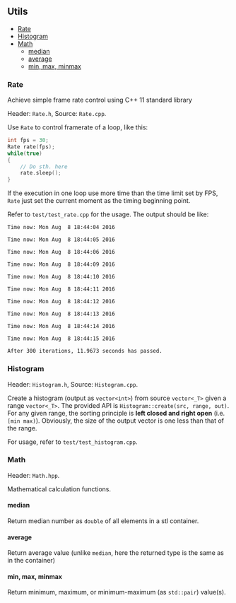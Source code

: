 
## Utils


- [Rate](#rate)
- [Histogram](#histogram)
- [Math](#math)
    - [median](#median)
    - [average](#average)
    - [min, max, minmax](#min-max-minmax)

### Rate

Achieve simple frame rate control using C++ 11 standard library

Header: `Rate.h`, Source: `Rate.cpp`.

Use `Rate` to control framerate of a loop, like this:

```cpp
int fps = 30;
Rate rate(fps);
while(true)
{
    // Do sth. here
    rate.sleep();
}
```

If the execution in one loop use more time than the time limit set by FPS, `Rate` just set the current moment as the timing beginning point. 

Refer to `test/test_rate.cpp` for the usage. The output should be like:

```
Time now: Mon Aug  8 18:44:04 2016

Time now: Mon Aug  8 18:44:05 2016

Time now: Mon Aug  8 18:44:06 2016

Time now: Mon Aug  8 18:44:09 2016

Time now: Mon Aug  8 18:44:10 2016

Time now: Mon Aug  8 18:44:11 2016

Time now: Mon Aug  8 18:44:12 2016

Time now: Mon Aug  8 18:44:13 2016

Time now: Mon Aug  8 18:44:14 2016

Time now: Mon Aug  8 18:44:15 2016

After 300 iterations, 11.9673 seconds has passed.
```

### Histogram

Header: `Histogram.h`, Source: `Histogram.cpp`.

Create a histogram (output as `vector<int>`) from source `vector<_T>` given a range `vector<_T>`. The provided API is `Histogram::create(src, range, out)`. For any given range, the sorting principle is __left closed and right open__ (i.e. `[min max)`). Obviously, the size of the output vector is one less than that of the range.

For usage, refer to `test/test_histogram.cpp`.

### Math

Header: `Math.hpp`.

Mathematical calculation functions.

#### median

Return median number as `double` of all elements in a stl container.

#### average

Return average value (unlike `median`, here the returned type is the same as in the container)

#### min, max, minmax

Return minimum, maximum, or minimum-maximum (as `std::pair`) value(s).
